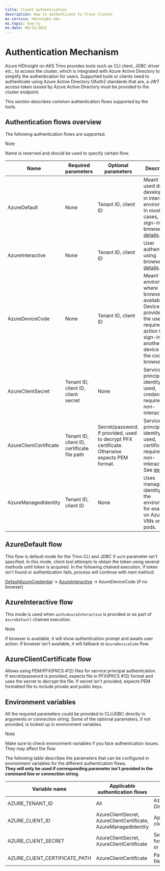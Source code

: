 ```yaml
---
title: Client authentication
description: How to authenticate to Trino cluster
ms.service: hdinsight-aks
ms.topic: how-to
ms.date: 09/15/2022
---
```

# Authentication Mechanism

Azure HDInsight on AKS Trino provides tools such as CLI client, JDBC driver etc., to access the cluster, which is integrated with Azure Active Directory to simplify the authentication for users.
Supported tools or clients need to authenticate using Azure Active Directory OAuth2 standards that are, a JWT access token issued by Azure Active Directory must be provided to the cluster endpoint.

This section describes common authentication flows supported by the tools.

## Authentication flows overview
The following authentication flows are supported. 

> [!NOTE]
> Name is reserved and should be used to specify certain flow.


|Name|Required parameters|Optional parameters|Description
|----|----|----|----|
AzureDefault|None|Tenant ID, client ID|Meant to be used during development in interactive environment. In most cases, user sign-in using browser. See [details](#azuredefault-flow).|
AzureInteractive|None|Tenant ID, client ID|User authenticates using browser. See [details](#azureinteractive-flow).|
AzureDeviceCode|None|Tenant ID, client ID|Meant for environments where browser isn't available. Device code provided to the user requires an action to sign-in on another device using the code and browser.|
AzureClientSecret|Tenant ID, client ID, client secret|None|Service principal identity is used, credentials required, non-interactive.|
AzureClientCertificate|Tenant ID, client ID, certificate file path|Secret/password. If provided, used to decrypt PFX certificate. Otherwise expects PEM format.|Service principal identity is used, certificate required, non-interactive. See [details](#azureclientcertificate-flow).|
AzureManagedIdentity|Tenant ID, client ID|None|Uses managed identity of the environment, for example, on Azure VMs or AKS pods.|

## AzureDefault flow

This flow is default mode for the Trino CLI and JDBC if `auth` parameter isn't specified. In this mode, client tool attempts to obtain the token using several methods until token is acquired. 
In the following chained execution, if token isn't found or authentication fails, process will continue with next method:

[DefaultAzureCredential](/java/api/overview/azure/identity-readme#defaultazurecredential) -> [AzureInteractive](#azureinteractive-flow) -> AzureDeviceCode (if no browser)

## AzureInteractive flow

This mode is used when `auth=AzureInteractive` is provided or as part of `AzureDefault` chained execution. 
> [!NOTE]
> 
> If browser is available, it will show authentication prompt and awaits user action. If browser isn't available, it will fallback to `AzureDeviceCode` flow.

## AzureClientCertificate flow

Allows using PEM/PFX(PKCS #12) files for service principal authentication. If secret/password is provided, expects file in PFX(PKCS #12) format and uses the secret to decrypt the file. If secret isn't provided, expects PEM formatted file to include private and public keys.

## Environment variables

All the required parameters could be provided to CLI/JDBC directly in arguments or connection string. Some of the optional parameters, if not provided, is looked up in environment variables.

> [!NOTE]
>
> Make sure to check environment variables if you face authentication issues. They may affect the flow.

The following table describes the parameters that can be configured in environment variables for the different authentication flows.
<br>**They will only be used if corresponding parameter isn't provided in the command line or connection string**.

|Variable name|Applicable authentication flows|Description
|----|----|----|
|AZURE_TENANT_ID|All|Azure Active Directory tenant ID.|
|AZURE_CLIENT_ID|AzureClientSecret, AzureClientCertificate, AzureManagedIdentity|Application/principal client ID.|
|AZURE_CLIENT_SECRET|AzureClientSecret, AzureClientCertificate|Secret or password for service principal or certificate file.|
|AZURE_CLIENT_CERTIFICATE_PATH|AzureClientCertificate|Path to certificate file.|
